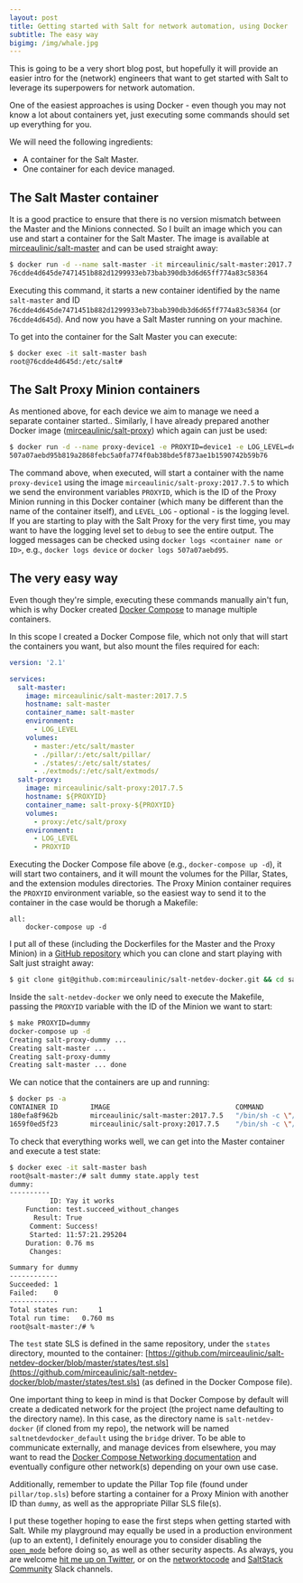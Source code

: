 ```yaml
---
layout: post
title: Getting started with Salt for network automation, using Docker
subtitle: The easy way
bigimg: /img/whale.jpg
---
```


This is going to be a very short blog post, but hopefully it will provide an
easier intro for the (network) engineers that want to get started with Salt
to leverage its superpowers for network automation.

One of the easiest approaches is using Docker - even though you may not know a
lot about containers yet, just executing some commands should set up everything
for you.

We will need the following ingredients:

- A container for the Salt Master.
- One container for each device managed.

The Salt Master container
-------------------------

It is a good practice to ensure that there is no version mismatch between the
Master and the Minions connected. So I built an image which you can use
and start a container for the Salt Master. The image is available at 
[mirceaulinic/salt-master](https://hub.docker.com/r/mirceaulinic/salt-master/)
and can be used straight away:

```bash
$ docker run -d --name salt-master -it mirceaulinic/salt-master:2017.7.5
76cdde4d645de7471451b882d1299933eb73bab390db3d6d65ff774a83c58364
```

Executing this command, it starts a new container identified by the name
``salt-master`` and ID ``76cdde4d645de7471451b882d1299933eb73bab390db3d6d65ff774a83c58364``
(or ``76cdde4d645d``). And now you have a Salt Master running on your machine.

To get into the container for the Salt Master you can execute:

```bash
$ docker exec -it salt-master bash
root@76cdde4d645d:/etc/salt#
```

The Salt Proxy Minion containers
--------------------------------

As mentioned above, for each device we aim to manage we need a separate
container started.. Similarly, I have already prepared
another Docker image ([mirceaulinic/salt-proxy](https://hub.docker.com/r/mirceaulinic/salt-proxy))
which again can just be used:

```bash
$ docker run -d --name proxy-device1 -e PROXYID=device1 -e LOG_LEVEL=debug -it mirceaulinic/salt-proxy:2017.7.5
507a07aebd95b819a2868febc5a0fa774f0ab38bde5f873ae1b1590742b59b76
```

The command above, when executed, will start a container with the name
``proxy-device1`` using the image ``mirceaulinic/salt-proxy:2017.7.5`` to which
we send the environment variables ``PROXYID``, which is the ID of the Proxy
Minion running in this Docker container (which many be different than the name
of the container itself), and ``LEVEL_LOG`` - optional - is the logging level.
If you are starting to play with the Salt Proxy for the very first time, you may
want to have the logging level set to ``debug`` to see the entire output. The
logged messages can be checked using ``docker logs <container name or ID>``,
e.g., ``docker logs device`` or ``docker logs 507a07aebd95``.

The very easy way
-----------------

Even though they're simple, executing these commands manually ain't fun, which
is why Docker created [Docker Compose](https://docs.docker.com/compose/) to
manage multiple containers.

In this scope I created a Docker Compose file, which not only that will start
the containers you want, but also mount the files required for each:

```yaml
version: '2.1'

services:
  salt-master:
    image: mirceaulinic/salt-master:2017.7.5
    hostname: salt-master
    container_name: salt-master
    environment:
      - LOG_LEVEL
    volumes:
      - master:/etc/salt/master
      - ./pillar/:/etc/salt/pillar/
      - ./states/:/etc/salt/states/
      - ./extmods/:/etc/salt/extmods/
  salt-proxy:
    image: mirceaulinic/salt-proxy:2017.7.5
    hostname: ${PROXYID}
    container_name: salt-proxy-${PROXYID}
    volumes:
      - proxy:/etc/salt/proxy
    environment:
      - LOG_LEVEL
      - PROXYID
```

Executing the Docker Compose file above (e.g., ``docker-compose up -d``), it
will start two containers, and it will mount the volumes for the Pillar, States,
and the extension modules directories. The Proxy Minion container requires the
``PROXYID`` environment variable, so the easiest way to send it to the container
in the case would be thorugh a Makefile:

```make
all:
    docker-compose up -d
```

I put all of these (including the Dockerfiles for the Master and the Proxy
Minion) in a [GitHub repository](https://github.com/mirceaulinic/salt-netdev-docker)
which you can clone and start playing with Salt just straight away:

```bash
$ git clone git@github.com:mirceaulinic/salt-netdev-docker.git && cd salt-netdev-docker
```

Inside the ``salt-netdev-docker`` we only need to execute the Makefile, passing
the ``PROXYID`` variable with the ID of the Minion we want to start:

```bash
$ make PROXYID=dummy
docker-compose up -d
Creating salt-proxy-dummy ...
Creating salt-master ...
Creating salt-proxy-dummy
Creating salt-master ... done
```

We can notice that the containers are up and running:

```bash
$ docker ps -a
CONTAINER ID        IMAGE                               COMMAND                   CREATED             STATUS              PORTS               NAMES
180efa8f962b        mirceaulinic/salt-master:2017.7.5   "/bin/sh -c \"/usr/..."   35 minutes ago      Up 35 minutes       4505-4506/tcp       salt-master
1659f0ed5f23        mirceaulinic/salt-proxy:2017.7.5    "/bin/sh -c \"/usr/..."   35 minutes ago      Up 35 minutes                           salt-proxy-dummy
```

To check that everything works well, we can get into the Master container and
execute a test state:

```bash
$ docker exec -it salt-master bash
root@salt-master:/# salt dummy state.apply test
dummy:
----------
          ID: Yay it works
    Function: test.succeed_without_changes
      Result: True
     Comment: Success!
     Started: 11:57:21.295204
    Duration: 0.76 ms
     Changes:

Summary for dummy
------------
Succeeded: 1
Failed:    0
------------
Total states run:     1
Total run time:   0.760 ms
root@salt-master:/# %
```

The ``test`` state SLS is defined in the same repository, under the ``states``
directory, mounted to the container:
[https://github.com/mirceaulinic/salt-netdev-docker/blob/master/states/test.sls](https://github.com/mirceaulinic/salt-netdev-docker/blob/master/states/test.sls)
(as defined in the Docker Compose file).

One important thing to keep in mind is that Docker Compose by default will
create a dedicated network for the project (the project name defaulting to the
directory name). In this case, as the directory name is ``salt-netdev-docker``
(if cloned from my repo), the network will be named ``saltnetdevdocker_default``
using the ``bridge`` driver. To be able to communicate externally, and manage
devices from elsewhere, you may want to read the
[Docker Compose Networking documentation](https://docs.docker.com/compose/networking/)
and eventually configure other network(s) depending on your own use case.

Additionally, remember to update the Pillar Top file (found under
``pillar/top.sls``) before starting a container for a Proxy Minion with another
ID than ``dummy``, as well as the appropriate Pillar SLS file(s).

I put these together hoping to ease the first steps when getting started with
Salt. While my playground may equally be used in a production environment (up to
an extent), I definitely enourage you to consider disabling the 
[``open_mode``](https://docs.saltstack.com/en/latest/ref/configuration/master.html#open-mode)
before doing so, as well as other security aspects. As always, you are welcome
[hit me up on Twitter](https://twitter.com/mirceaulinic), or on the
[networktocode](https://networktocode.slack.com) and
[SaltStack Community](https://saltstackcommunity.slack.com) Slack channels.
